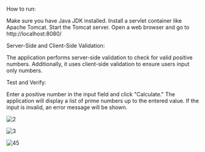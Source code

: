 
How to run: 

Make sure you have Java JDK installed.
Install a servlet container like Apache Tomcat.
Start the Tomcat server.
Open a web browser and go to http://localhost:8080/

Server-Side and Client-Side Validation:

The application performs server-side validation to check for valid positive numbers.
Additionally, it uses client-side validation to ensure users input only numbers.

Test and Verify:

Enter a positive number in the input field and click "Calculate."
The application will display a list of prime numbers up to the entered value.
If the input is invalid, an error message will be shown.


![2](https://github.com/s20343/Java_servlet_jsp/assets/123310051/aff84256-ef6a-443a-8ba2-d99039b2fa48)

![3](https://github.com/s20343/Java_servlet_jsp/assets/123310051/a7c31f2a-833e-4943-b855-d11fa884a969)

![45](https://github.com/s20343/Java_servlet_jsp/assets/123310051/f1df034b-89ea-4d69-8be2-8066731292fa)
